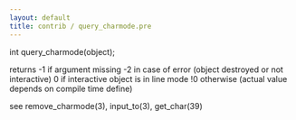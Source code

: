 ```yaml
---
layout: default
title: contrib / query_charmode.pre
---
```


int query_charmode(object);

returns -1 if argument missing
-2 in case of error (object destroyed or not interactive)
0 if interactive object is in line mode
!0 otherwise (actual value depends on compile time define)

see remove_charmode(3), input_to(3), get_char(39)
